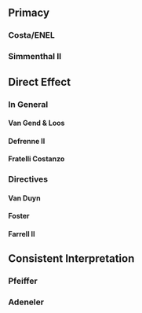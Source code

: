 ## Primacy

### Costa/ENEL

### Simmenthal II

## Direct Effect

### In General

#### Van Gend & Loos

#### Defrenne II

#### Fratelli Costanzo

### Directives

#### Van Duyn

#### 

#### Foster

#### Farrell II

## Consistent Interpretation

### Pfeiffer

### Adeneler



